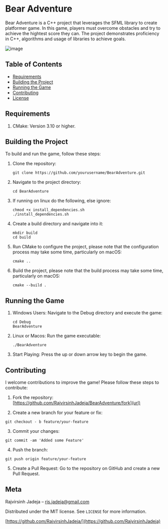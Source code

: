 # Bear Adventure

Bear Adventure is a C++ project that leverages the SFML library to create platformer game. In this game, players must overcome obstacles and try to achieve the hightest score they can. The project demonstrates proficiency in C++, algorithms and usage of libraries to achieve goals.

![image](https://github.com/user-attachments/assets/b624940a-8622-43f8-a7f1-b240f9fdc2ac)


## Table of Contents
- [Requirements](#Requirements)
- [Building the Project](#building-the-project)
- [Running the Game](#running-the-game)
- [Contributing](#contributing)
- [License](#license)

## Requirements

1. CMake: Version 3.10 or higher.

## Building the Project
To build and run the game, follow these steps:

1. Clone the repository:

    ```
    git clone https://github.com/yourusername/BearAdventure.git
    ```

2. Navigate to the project directory:

    ```
    cd BearAdventure
    ```

3. If running on linux do the following, else ignore:

   ```
   chmod +x install_dependencies.sh
   ./install_dependencies.sh
   ```

4. Create a build directory and navigate into it:

    ```
    mkdir build
    cd build
    ```

5. Run CMake to configure the project, please note that the configuration process may take some time, particularly on macOS:

    ```
    cmake ..
    ```

6. Build the project, please note that the build process may take some time, particularly on macOS:

    ```
    cmake --build .
    ```

## Running the Game
1. Windows Users: Navigate to the Debug directory and execute the game:

    ```
    cd Debug
    BearAdventure
    ```

2. Linux or Macos: Run the game executable:

    ```
    ./BearAdventure
    ```
    
3. Start Playing: Press the up or down arrow key to begin the game.

## Contributing

I welcome contributions to improve the game! Please follow these steps to contribute:

1. Fork the repository: [https://github.com/RajvirsinhJadeja/BearAdventure/fork](url)

2. Create a new branch for your feature or fix:

```
git checkout - b feature/your-feature
```

3. Commit your changes:

```
git commit -am 'Added some Feature'
```

4. Push the branch:

```
git push origin feature/your-feature
```

5. Create a Pull Request: Go to the repository on GitHub and create a new Pull Request.

## Meta

Rajvirsinh Jadeja – rjs.jadeja@gmail.com

Distributed under the MIT license. See `LICENSE` for more information.

[https://github.com/RajvirsinhJadeja/](https://github.com/RajvirsinhJadeja)

